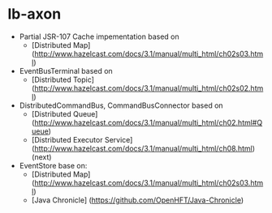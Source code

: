 lb-axon
=======

- Partial JSR-107 Cache impementation based on
    - [Distributed Map] (http://www.hazelcast.com/docs/3.1/manual/multi_html/ch02s03.html)
- EventBusTerminal based on
    - [Distributed Topic] (http://www.hazelcast.com/docs/3.1/manual/multi_html/ch02s02.html)
- DistributedCommandBus, CommandBusConnector based on
    - [Distributed Queue] (http://www.hazelcast.com/docs/3.1/manual/multi_html/ch02.html#Queue)
    - [Distributed Executor Service] (http://www.hazelcast.com/docs/3.1/manual/multi_html/ch08.html) (next)
- EventStore base on:
    - [Distributed Map] (http://www.hazelcast.com/docs/3.1/manual/multi_html/ch02s03.html)
    - [Java Chronicle] (https://github.com/OpenHFT/Java-Chronicle)
